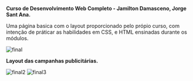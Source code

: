  **Curso de Desenvolvimento Web Completo - Jamilton Damasceno, Jorge Sant Ana.**
 
 Uma página basica com o layout proporcionado pelo própio curso, com intenção de práticar
 as habilidades em CSS, e HTML ensinadas durante os módulos. 

![final](https://user-images.githubusercontent.com/65434919/85615576-de27ed00-b632-11ea-8ef9-acb9e6b572b9.png)

**Layout das campanhas publicitárias.**

![final2](https://user-images.githubusercontent.com/65434919/85616055-948bd200-b633-11ea-83a4-e1aa7f2a08e7.png) ![final3](https://user-images.githubusercontent.com/65434919/85616322-df0d4e80-b633-11ea-9912-d86cca5b62e1.png)


